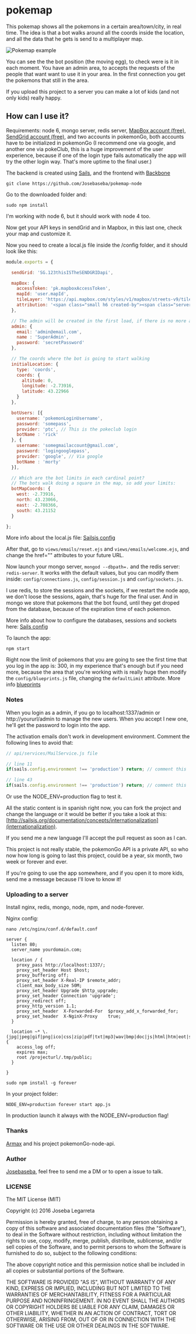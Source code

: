 # pokemap

This pokemap shows all the pokemons in a certain area/town/city, in real time. The idea is that a bot walks around all the coords inside the location, and all the data that he gets is send to a multiplayer map.

![Pokemap example](/assets/img/pokegif.gif?raw=true)

You can see the the bot position (the moving egg), to check were is it in each moment. You have an admin area, to accepts the requests of the people that want want to use it in your area. In the first connection you get the pokemons that still in the area.

If you upload this project to a server you can make a lot of kids (and not only kids) really happy.

## How can I use it?

Requirements: node 6, mongo server, redis server, [MapBox account (free)](https://mapbox.com), [SendGrid account (free)](https://sendgrid.com), and two accounts in pokemonGo, both accounts have to be initialized in pokemonGo (I recommend one via google, and another one via pokeClub, this is a huge improvement of the user experience, because if one of the login type fails automatically the app will try the other login way. That's more uptime to the final user.)

The backend is created using [Sails](http://sailsjs.org/), and the frontend with [Backbone](http://backbonejs.org/)

```
git clone https://github.com/Josebaseba/pokemap-node
```

Go to the downloaded folder and:

```
sudo npm install
```

I'm working with node 6, but it should work with node 4 too.

Now get your API keys in sendGrid and in Mapbox, in this last one, check your map and customize it.

Now you need to create a local.js file inside the /config folder, and it should look like this:

```javascript
module.exports = {

  sendGrid: 'SG.123thisISTheSENDGRIDapi',

  mapBox: {
    accessToken: 'pk.mapboxAccessToken',
    mapId: 'user.mapId',
    tileLayer: 'https://api.mapbox.com/styles/v1/mapbox/streets-v9/tiles/256/{z}/{x}/{y}?access_token=pk.mapboxAccessToken',
    attribution: '<span class="small h6 created-by"><span class="server-status"></span> Created by <a href="https://twitter.com/josebaseba" target="_blank">Josebaseba</a></span>'
  },

  // The admin will be created in the first load, if there is no more admins in the DB
  admin: {
    email: 'admin@email.com',
    name : 'SuperAdmin',
    password: 'secretPassword'
  },

  // The coords where the bot is going to start walking
  initialLocation: {
    type: 'coords',
    coords: {
      altitude: 0,
      longitude: -2.73916,
      latitude: 43.22966
    }
  },

  botUsers: [{
    username: 'pokemonLoginUsername',
    password: 'somepass',
    provider: 'ptc', // This is the pokeclub login
    botName : 'rick'
  }, {
    username: 'somegmailaccount@gmail.com',
    password: 'logingooglepass',
    provider: 'google', // Via google
    botName : 'morty'
  }],

  // Which are the bot limits in each cardinal point?
  // The bots walk doing a square in the map, so add your limits:
  botMapCoords: {
    west: -2.73916,
    north: 43.23066,
    east: -2.708366,
    south: 43.21152
  }

};

```

More info about the local.js file: [Sailsjs config](http://sailsjs.org/documentation/concepts/configuration/the-local-js-file)

After that, go to `views/emails/reset.ejs` and `views/emails/welcome.ejs`, and change the href="" attributes to your future URL.

Now launch your mongo server, `mongod --dbpath=.` and the redis server: `redis-server`. It works with the default values, but you can modify them inside: `config/connections.js`, `config/session.js` and `config/sockets.js`.

I use redis, to store the sessions and the sockets, if we restart the node app, we don't loose the sessions, again, that's huge for the final user. And in mongo we store that pokemons that the bot found, until they get droped from the database, because of the expiration time of each pokemon.

More info about how to configure the databases, sessions and sockets here: [Sails config](http://sailsjs.org/documentation/reference/configuration)

To launch the app:

```
npm start
```

Right now the limit of pokemons that you are going to see the first time that you log in the app is: 300, in my experience that's enough but if you need more, because the area that you're working with is really huge then modify the `config/blueprints.js` file, changing the `defaultLimit` attribute. More info [blueprints](http://sailsjs.org/documentation/reference/configuration/sails-config-blueprints)

### Notes

When you login as a admin, if you go to localhost:1337/admin or http://yoururl/admin to manage the new users. When you accept I new one, he'll get the password to login into the app.

The activation emails don't work in development environment. Comment the following lines to avoid that:

```javascript
// api/services/MailService.js file

// line 11
if(sails.config.environment !== 'production') return; // comment this

// line 43
if(sails.config.environment !== 'production') return; // comment this
```

Or use the NODE_ENV=production flag to test it.

All the static content is in spanish right now, you can fork the project and change the language or it would be better if you take a look at this: [http://sailsjs.org/documentation/concepts/internationalization](internationalization).

If you send me a new language I'll accept the pull request as soon as I can.

This project is not really stable, the pokemonGo API is a private API, so who now how long is going to last this project, could be a year, six month, two week or forever and ever.

If you're going to use the app somewhere, and if you open it to more kids, send me a message because I'll love to know it!

### Uploading to a server

Install nginx, redis, mongo, node, npm, and node-forever.

Nginx config:

```
nano /etc/nginx/conf.d/default.conf
```

```
server {
  listen 80;
  server_name yourdomain.com;

  location / {
    proxy_pass http://localhost:1337/;
    proxy_set_header Host $host;
    proxy_buffering off;
    proxy_set_header X-Real-IP $remote_addr;
    client_max_body_size 50M;
    proxy_set_header Upgrade $http_upgrade;
    proxy_set_header Connection 'upgrade';
    proxy_redirect off;
    proxy_http_version 1.1;
    proxy_set_header  X-Forwarded-For  $proxy_add_x_forwarded_for;
    proxy_set_header  X-NginX-Proxy    true;
  }

  location ~* \.(jpg|jpeg|gif|png|ico|css|zip|pdf|txt|mp3|wav|bmp|doc|js|html|htm|eot|svg|ttf|woff|otf|woff2|map)$ {
    access_log off;
    expires max;
    root /projecturl/.tmp/public;
  }

}
```

```
sudo npm install -g forever
```

In your project folder:

```
NODE_ENV=production forever start app.js
```

In production launch it always with the NODE_ENV=production flag!

### Thanks

[Armax](https://github.com/Armax) and his project pokemonGo-node-api.

### Author

[Josebaseba](https://twitter.com/josebaseba), feel free to send me a DM or to open a issue to talk.

### LICENSE

The MIT License (MIT)

Copyright (c) 2016 Joseba Legarreta

Permission is hereby granted, free of charge, to any person obtaining a copy of this software and associated documentation files (the "Software"), to deal in the Software without restriction, including without limitation the rights to use, copy, modify, merge, publish, distribute, sublicense, and/or sell copies of the Software, and to permit persons to whom the Software is furnished to do so, subject to the following conditions:

The above copyright notice and this permission notice shall be included in all copies or substantial portions of the Software.

THE SOFTWARE IS PROVIDED "AS IS", WITHOUT WARRANTY OF ANY KIND, EXPRESS OR IMPLIED, INCLUDING BUT NOT LIMITED TO THE WARRANTIES OF MERCHANTABILITY, FITNESS FOR A PARTICULAR PURPOSE AND NONINFRINGEMENT. IN NO EVENT SHALL THE AUTHORS OR COPYRIGHT HOLDERS BE LIABLE FOR ANY CLAIM, DAMAGES OR OTHER LIABILITY, WHETHER IN AN ACTION OF CONTRACT, TORT OR OTHERWISE, ARISING FROM, OUT OF OR IN CONNECTION WITH THE SOFTWARE OR THE USE OR OTHER DEALINGS IN THE SOFTWARE.
